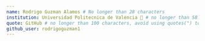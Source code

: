 ```yaml
---
name: Rodrigo Guzman Alamos # No longer than 28 characters
institution: Universidad Politecnica de Valencia 🚩 # no longer than 58 characters
quote: GitHub # no longer than 100 characters, avoid using quotes(") to guarantee the format remains the same.
github_user: rodrigoguzman1
---
```

